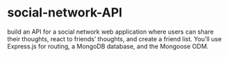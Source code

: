 # social-network-API
build an API for a social network web application where users can share their thoughts, react to friends’ thoughts, and create a friend list. You’ll use Express.js for routing, a MongoDB database, and the Mongoose ODM.
